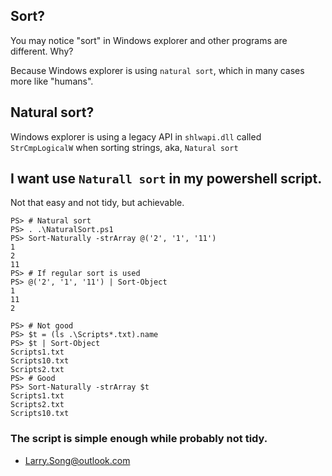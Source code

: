 
## Sort?
You may notice "sort" in Windows explorer and other programs are different. Why?

Because Windows explorer is using `natural sort`, which in many cases more like "humans".

## Natural sort?

Windows explorer is using a legacy API in `shlwapi.dll` called `StrCmpLogicalW` when sorting strings, aka, `Natural sort`

## I want use `Naturall sort` in my powershell script.

Not that easy and not tidy, but achievable.

```
PS> # Natural sort
PS> . .\NaturalSort.ps1
PS> Sort-Naturally -strArray @('2', '1', '11')
1
2
11
PS> # If regular sort is used
PS> @('2', '1', '11') | Sort-Object
1
11
2

PS> # Not good
PS> $t = (ls .\Scripts*.txt).name
PS> $t | Sort-Object
Scripts1.txt
Scripts10.txt
Scripts2.txt
PS> # Good
PS> Sort-Naturally -strArray $t
Scripts1.txt
Scripts2.txt
Scripts10.txt
```

### The script is simple enough while probably not tidy.

- Larry.Song@outlook.com
